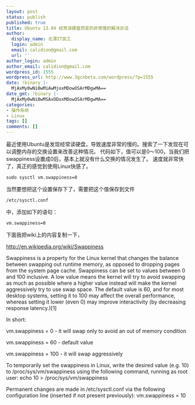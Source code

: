 ```yaml
---
layout: post
status: publish
published: true
title: Ubuntu 13.04 经常读硬盘而变的非常慢的解决办法
author:
  display_name: 北漂IT民工
  login: admin
  email: calidion@gmail.com
  url: ''
author_login: admin
author_email: calidion@gmail.com
wordpress_id: 1555
wordpress_url: http://www.3gcnbeta.com/wordpress/?p=1555
date: !binary |-
  MjAxMy0wNi0wMiAwMjoxMDowOSArMDgwMA==
date_gmt: !binary |-
  MjAxMy0wNi0wMSAxODoxMDowOSArMDgwMA==
categories:
- 操作系统
- Linux
tags: []
comments: []
---
```


最近使用Ubuntu是发现经常读硬盘，导致速度非常的慢的。搜索了一下发现在可以调整内存的交换设置来改善这种情况。
代码如下，值可以是0～100，当我们把swappiness设置成0后，基本上就没有什么交换的情况发生了。
速度就非常快了，真正的感觉到使用Linux快感了。

```shell
sudo sysctl vm.swappiness=0
```

当然要想把这个设置保存下了，需要把这个值保存到文件

```shell
/etc/sysctl.conf
```

中，添加如下的语句：

```shell
vm.swappiness=0
```

下面我把wiki上的内容复制一下，

http://en.wikipedia.org/wiki/Swappiness

Swappiness is a property for the Linux kernel that changes the balance between swapping out runtime memory, as opposed to dropping pages from the system page cache. Swappiness can be set to values between 0 and 100 inclusive. A low value means the kernel will try to avoid swapping as much as possible where a higher value instead will make the kernel aggressively try to use swap space. The default value is 60, and for most desktop systems, setting it to 100 may affect the overall performance, whereas setting it lower (even 0) may improve interactivity (by decreasing response latency.)[1]

In short:

vm.swappiness = 0 - it will swap only to avoid an out of memory condition

vm.swappiness = 60 - default value

vm.swappiness = 100 - it will swap aggressively

To temporarily set the swappiness in Linux, write the desired value (e.g. 10) to /proc/sys/vm/swappiness using the following command, running as root user: echo 10 > /proc/sys/vm/swappiness

Permanent changes are made in /etc/sysctl.conf via the following configuration line (inserted if not present previously): vm.swappiness = 10